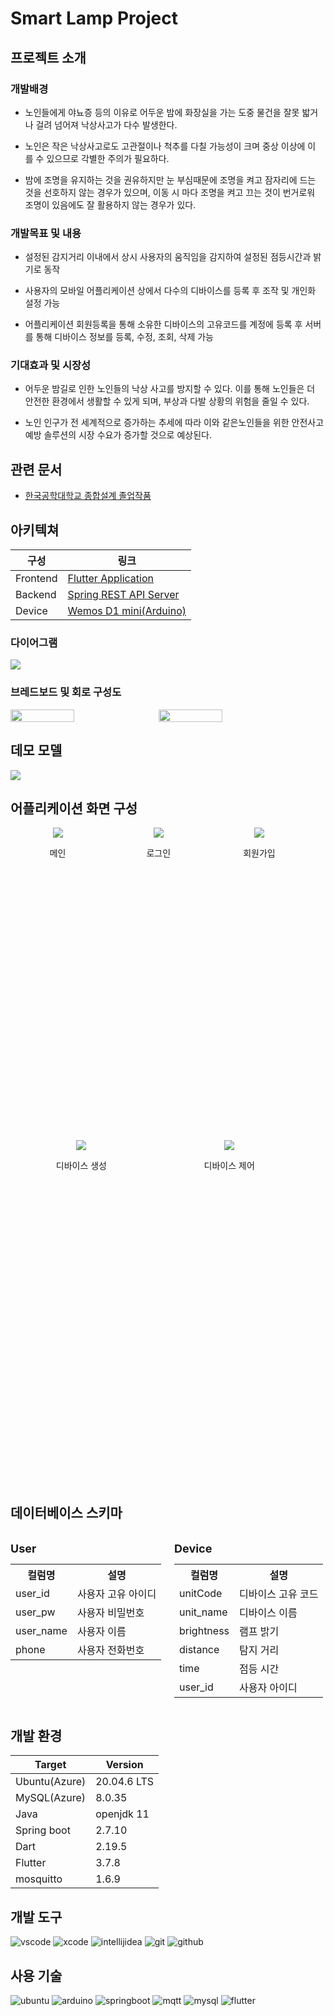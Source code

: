# Smart Lamp Project

## 프로젝트 소개
### 개발배경  
* 노인들에게 야뇨증 등의 이유로 어두운 밤에 화장실을 가는 도중 물건을 잘못 밟거나 걸려 넘어져 낙상사고가 다수 발생한다.  

* 노인은 작은 낙상사고로도 고관절이나 척추를 다칠 가능성이 크며 중상 이상에 이를 수 있으므로 각별한 주의가 필요하다.  

* 밤에 조명을 유지하는 것을 권유하지만 눈 부심때문에 조명을 켜고 잠자리에 드는 것을 선호하지 않는 경우가 있으며, 이동 시 마다 조명을 켜고 끄는 것이 번거로워 조명이 있음에도 잘 활용하지 않는 경우가 있다.   

### 개발목표 및 내용  
* 설정된 감지거리 이내에서 상시 사용자의 움직임을 감지하여 설정된 점등시간과 밝기로 동작  

* 사용자의 모바일 어플리케이션 상에서 다수의 디바이스를 등록 후 조작 및 개인화 설정 가능  

* 어플리케이션 회원등록을 통해 소유한 디바이스의 고유코드를 계정에 등록 후 서버를 통해 디바이스 정보를 등록, 수정, 조회, 삭제 가능  

### 기대효과 및 시장성

* 어두운 밤길로 인한 노인들의 낙상 사고를 방지할 수 있다. 이를 통해 노인들은 더 안전한 환경에서 생활할 수 있게 되며, 부상과 다발 상황의 위험을 줄일 수 있다.  

* 노인 인구가 전 세계적으로 증가하는 추세에 따라 이와 같은노인들을 위한 안전사고 예방 솔루션의 시장 수요가 증가할 것으로 예상된다.  

## 관련 문서
* [한국공학대학교 종합설계 졸업작품](./paper.pdf)

## 아키텍쳐 

| 구성      | 링크 |
|----------|-----|
| Frontend | [Flutter  Application](./client/) |
| Backend  | [Spring REST API Server](./server/) |
| Device   | [Wemos D1 mini(Arduino)](./device/) |

### 다이어그램

![](./img/_smartlamp.drawio.png)

### 브레드보드 및 회로 구성도
<div style="display:flex; gap:10px;">
    <img src="./img/breadboard.jpg" style="width:45%;">
    <img src="./img/circuitdiagram.jpg" style="width:45%;">
</div>

## 데모 모델

![](./img/prototype.jpeg)


## 어플리케이션 화면 구성

<div style="display:flex; gap:10px; height: 500px;">
    <div style="text-align:center; width: 30%">
        <img src="./img/home.png" >
        <p>메인</p>
    </div>
    <div style="text-align:center; width: 30%">
        <img src="./img/login.png" >
        <p>로그인</p>
    </div>
    <div style="text-align:center; width: 30%">
        <img src="./img/signup.png" >
        <p>회원가입</p>
    </div>
</div>

<div style="display:flex; gap:10px; height: 500px;">
    <div style="text-align:center; width: 45%">
        <img src="./img/deviceCreate.png"  >
        <p>디바이스 생성</p>
    </div>
    <div style="text-align:center; width: 45%">
        <img src="./img/deviceDetail.png" >
        <p>디바이스 제어</p>
    </div>
    <div></div>
</div>

<div style="height: 50px;"></div>

## 데이터베이스 스키마

<div style="display:flex; text-align:start; justify-content: space-between;">
    <table style="margin-right: 20px; width: 50% ">
        <caption style="text-align:start; font-size:18px; font-weight: 700;">User</caption>
        <tr>
            <th>컬럼명</th>
            <th>설명</th>
        </tr>
        <tr>
            <td>user_id</td>
            <td>사용자 고유 아이디</td>
        </tr>
        <tr>
            <td>user_pw</td>
            <td>사용자 비밀번호</td>
        </tr>
        <tr>
            <td>user_name</td>
            <td>사용자 이름</td>
        </tr>
        <tr>
            <td>phone</td>
            <td>사용자 전화번호</td>
        </tr>
    </table>
    <table style="width: 50% ">
        <caption style="text-align:start; font-size:18px; font-weight: 700;">Device</caption>
        <tr>
            <th>컬럼명</th>
            <th>설명</th>
        </tr>
        <tr>
            <td>unitCode</td>
            <td>디바이스 고유 코드</td>
        </tr>
        <tr>
            <td>unit_name</td>
            <td>디바이스 이름</td>
        </tr>
        <tr>
            <td>brightness</td>
            <td>램프 밝기</td>
        </tr>
        <tr>
            <td>distance</td>
            <td>탐지 거리</td>
        </tr>
        <tr>
            <td>time</td>
            <td>점등 시간</td>
        </tr>
        <tr>
            <td>user_id</td>
            <td>사용자 아이디</td>
        </tr>
    </table>
</div>



## 개발 환경

| Target        | Version     |
|---------------|-------------|
| Ubuntu(Azure) | 20.04.6 LTS |
| MySQL(Azure)  | 8.0.35      |
| Java          | openjdk 11  |
| Spring boot   | 2.7.10      |
| Dart          | 2.19.5      |
| Flutter       | 3.7.8       |
| mosquitto     | 1.6.9       |


## 개발 도구

![vscode](https://img.shields.io/badge/vscode-007ACC?style=for-the-badge&logo=visualstudiocode&logoColor=white)
![xcode](https://img.shields.io/badge/xcode-147EFB?style=for-the-badge&logo=xcode&logoColor=white)
![intellijidea](https://img.shields.io/badge/intellijidea-000000?style=for-the-badge&logo=intellijidea&logoColor=white)
![git](https://img.shields.io/badge/git-F05032?style=for-the-badge&logo=git&logoColor=white)
![github](https://img.shields.io/badge/github-181717?style=for-the-badge&logo=github&logoColor=white)

## 사용 기술

![ubuntu](https://img.shields.io/badge/ubuntu-E95420?style=for-the-badge&logo=ubuntu&logoColor=white)
![arduino](https://img.shields.io/badge/arduino-00979D?style=for-the-badge&logo=arduino&logoColor=white)
![springboot](https://img.shields.io/badge/springboot-6DB33F?style=for-the-badge&logo=springboot&logoColor=white)
![mqtt](https://img.shields.io/badge/mqtt-660066?style=for-the-badge&logo=mqtt&logoColor=white)
![mysql](https://img.shields.io/badge/mysql-4479A1?style=for-the-badge&logo=mysql&logoColor=white)
![flutter](https://img.shields.io/badge/flutter-02569B?style=for-the-badge&logo=flutter&logoColor=white)